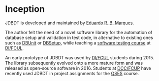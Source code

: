 
# Inception

JDBDT is developed and maintained by [Eduardo R. B. Marques](http://www.dcc.fc.up.pt/~edrdo).

The author felt the need of a novel software library 
for the automation of database setup and validation in test code,
in alternative to existing ones such as [DBUnit](http://dbunit.sourceforge.net) or [DBSetup](http://dbsetup.ninja-squad.com),
while teaching a [software testing course](https://moodle-arquivo.ciencias.ulisboa.pt/1415/course/view.php?id=1980) at [DI/FCUL](http://www.di.fc.ul.pt). 

An early prototype of JDBDT was used by [DI/FCUL](http://www.di.fc.ul.pt) students during 2015. The library subsequently evolved onto a more mature form and was released as open-source software in 2016. Students at [DCC/FCUP](http://www.dcc.fc.up.pt) have recently used JDBDT in project assignments for the [QSES](http://www.dcc.fc.up.pt/~edrdo/QSES1617) course.
